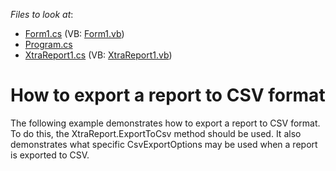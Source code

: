 <!-- default file list -->
*Files to look at*:

* [Form1.cs](./CS/Form1.cs) (VB: [Form1.vb](./VB/Form1.vb))
* [Program.cs](./CS/Program.cs)
* [XtraReport1.cs](./CS/XtraReport1.cs) (VB: [XtraReport1.vb](./VB/XtraReport1.vb))
<!-- default file list end -->
# How to export a report to CSV format


<p>The following example demonstrates how to export a report to CSV format. To do this, the XtraReport.ExportToCsv method should be used. It also demonstrates what specific CsvExportOptions may be used when a report is exported to CSV.</p>

<br/>


